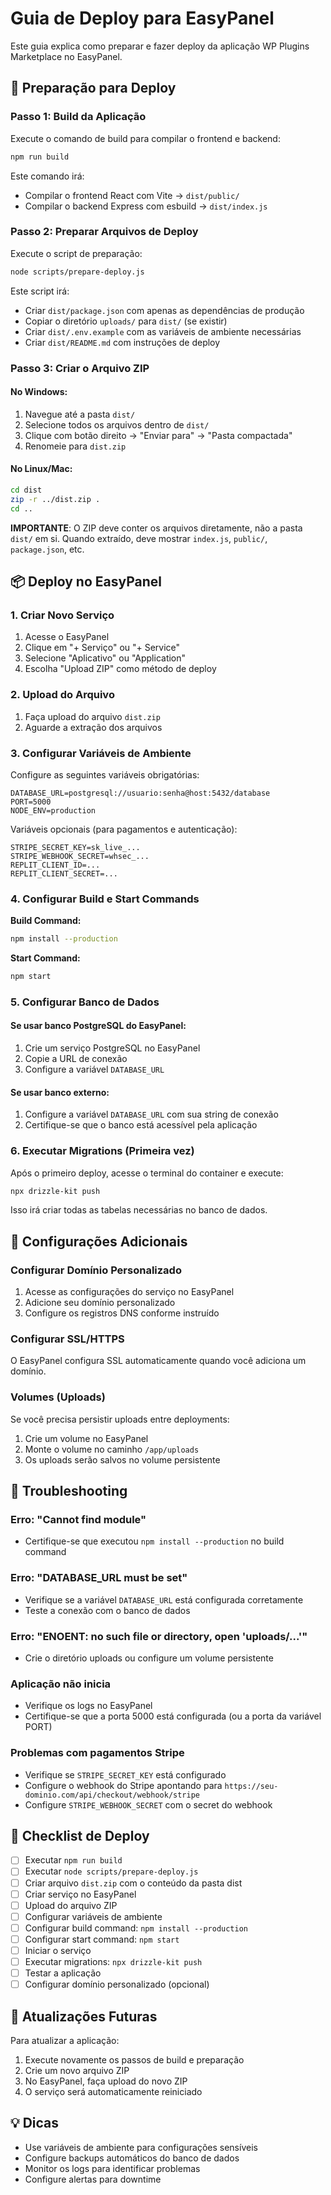# Guia de Deploy para EasyPanel

Este guia explica como preparar e fazer deploy da aplicação WP Plugins Marketplace no EasyPanel.

## 🚀 Preparação para Deploy

### Passo 1: Build da Aplicação

Execute o comando de build para compilar o frontend e backend:

```bash
npm run build
```

Este comando irá:
- Compilar o frontend React com Vite → `dist/public/`
- Compilar o backend Express com esbuild → `dist/index.js`

### Passo 2: Preparar Arquivos de Deploy

Execute o script de preparação:

```bash
node scripts/prepare-deploy.js
```

Este script irá:
- Criar `dist/package.json` com apenas as dependências de produção
- Copiar o diretório `uploads/` para `dist/` (se existir)
- Criar `dist/.env.example` com as variáveis de ambiente necessárias
- Criar `dist/README.md` com instruções de deploy

### Passo 3: Criar o Arquivo ZIP

#### No Windows:
1. Navegue até a pasta `dist/`
2. Selecione todos os arquivos dentro de `dist/`
3. Clique com botão direito → "Enviar para" → "Pasta compactada"
4. Renomeie para `dist.zip`

#### No Linux/Mac:
```bash
cd dist
zip -r ../dist.zip .
cd ..
```

**IMPORTANTE**: O ZIP deve conter os arquivos diretamente, não a pasta `dist/` em si. Quando extraído, deve mostrar `index.js`, `public/`, `package.json`, etc.

## 📦 Deploy no EasyPanel

### 1. Criar Novo Serviço

1. Acesse o EasyPanel
2. Clique em "+ Serviço" ou "+ Service"
3. Selecione "Aplicativo" ou "Application"
4. Escolha "Upload ZIP" como método de deploy

### 2. Upload do Arquivo

1. Faça upload do arquivo `dist.zip`
2. Aguarde a extração dos arquivos

### 3. Configurar Variáveis de Ambiente

Configure as seguintes variáveis obrigatórias:

```
DATABASE_URL=postgresql://usuario:senha@host:5432/database
PORT=5000
NODE_ENV=production
```

Variáveis opcionais (para pagamentos e autenticação):

```
STRIPE_SECRET_KEY=sk_live_...
STRIPE_WEBHOOK_SECRET=whsec_...
REPLIT_CLIENT_ID=...
REPLIT_CLIENT_SECRET=...
```

### 4. Configurar Build e Start Commands

**Build Command:**
```bash
npm install --production
```

**Start Command:**
```bash
npm start
```

### 5. Configurar Banco de Dados

#### Se usar banco PostgreSQL do EasyPanel:
1. Crie um serviço PostgreSQL no EasyPanel
2. Copie a URL de conexão
3. Configure a variável `DATABASE_URL`

#### Se usar banco externo:
1. Configure a variável `DATABASE_URL` com sua string de conexão
2. Certifique-se que o banco está acessível pela aplicação

### 6. Executar Migrations (Primeira vez)

Após o primeiro deploy, acesse o terminal do container e execute:

```bash
npx drizzle-kit push
```

Isso irá criar todas as tabelas necessárias no banco de dados.

## 🔧 Configurações Adicionais

### Configurar Domínio Personalizado

1. Acesse as configurações do serviço no EasyPanel
2. Adicione seu domínio personalizado
3. Configure os registros DNS conforme instruído

### Configurar SSL/HTTPS

O EasyPanel configura SSL automaticamente quando você adiciona um domínio.

### Volumes (Uploads)

Se você precisa persistir uploads entre deployments:

1. Crie um volume no EasyPanel
2. Monte o volume no caminho `/app/uploads`
3. Os uploads serão salvos no volume persistente

## 🐛 Troubleshooting

### Erro: "Cannot find module"
- Certifique-se que executou `npm install --production` no build command

### Erro: "DATABASE_URL must be set"
- Verifique se a variável `DATABASE_URL` está configurada corretamente
- Teste a conexão com o banco de dados

### Erro: "ENOENT: no such file or directory, open 'uploads/...'"
- Crie o diretório uploads ou configure um volume persistente

### Aplicação não inicia
- Verifique os logs no EasyPanel
- Certifique-se que a porta 5000 está configurada (ou a porta da variável PORT)

### Problemas com pagamentos Stripe
- Verifique se `STRIPE_SECRET_KEY` está configurado
- Configure o webhook do Stripe apontando para `https://seu-dominio.com/api/checkout/webhook/stripe`
- Configure `STRIPE_WEBHOOK_SECRET` com o secret do webhook

## 📝 Checklist de Deploy

- [ ] Executar `npm run build`
- [ ] Executar `node scripts/prepare-deploy.js`
- [ ] Criar arquivo `dist.zip` com o conteúdo da pasta dist
- [ ] Criar serviço no EasyPanel
- [ ] Upload do arquivo ZIP
- [ ] Configurar variáveis de ambiente
- [ ] Configurar build command: `npm install --production`
- [ ] Configurar start command: `npm start`
- [ ] Iniciar o serviço
- [ ] Executar migrations: `npx drizzle-kit push`
- [ ] Testar a aplicação
- [ ] Configurar domínio personalizado (opcional)

## 🔄 Atualizações Futuras

Para atualizar a aplicação:

1. Execute novamente os passos de build e preparação
2. Crie um novo arquivo ZIP
3. No EasyPanel, faça upload do novo ZIP
4. O serviço será automaticamente reiniciado

## 💡 Dicas

- Use variáveis de ambiente para configurações sensíveis
- Configure backups automáticos do banco de dados
- Monitor os logs para identificar problemas
- Configure alertas para downtime
